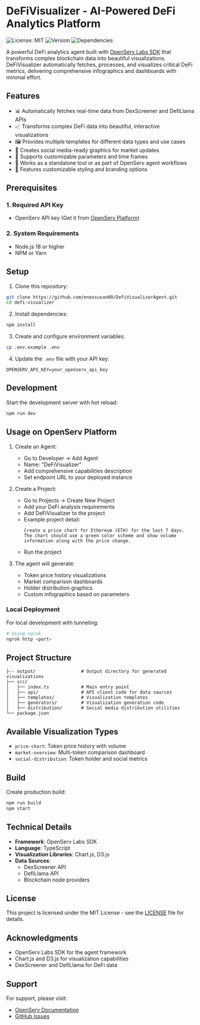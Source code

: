# DeFiVisualizer - AI-Powered DeFi Analytics Platform

![License: MIT](https://img.shields.io/badge/License-MIT-yellow.svg)
![Version](https://img.shields.io/badge/version-1.0.0-blue)
![Dependencies](https://img.shields.io/badge/dependencies-up%20to%20date-brightgreen)

A powerful DeFi analytics agent built with [OpenServ Labs SDK](https://github.com/openserv-labs/sdk) that transforms complex blockchain data into beautiful visualizations. DeFiVisualizer automatically fetches, processes, and visualizes critical DeFi metrics, delivering comprehensive infographics and dashboards with minimal effort.

## Features

- 📊 Automatically fetches real-time data from DexScreener and DefiLlama APIs
- 📈 Transforms complex DeFi data into beautiful, interactive visualizations
- 🖼️ Provides multiple templates for different data types and use cases
- 📱 Creates social media-ready graphics for market updates
- 🔄 Supports customizable parameters and time frames
- 🤖 Works as a standalone tool or as part of OpenServ agent workflows
- 🎨 Features customizable styling and branding options

## Prerequisites

### 1. Required API Key
- OpenServ API key (Get it from [OpenServ Platform](https://platform.openserv.ai))

### 2. System Requirements
- Node.js 18 or higher
- NPM or Yarn

## Setup

1. Clone this repository:
```bash
git clone https://github.com/enessusan00/DefiVisualizerAgent.git
cd defi-visualizer
```

2. Install dependencies:
```bash
npm install
```

3. Create and configure environment variables:
```bash
cp .env.example .env
```

4. Update the `.env` file with your API key:
```env
OPENSERV_API_KEY=your_openserv_api_key
```

## Development

Start the development server with hot reload:
```bash
npm run dev
```

## Usage on OpenServ Platform

1. Create an Agent:
   - Go to Developer -> Add Agent
   - Name: "DeFiVisualizer"
   - Add comprehensive capabilities description
   - Set endpoint URL to your deployed instance

2. Create a Project:
   - Go to Projects -> Create New Project
   - Add your DeFi analysis requirements
   - Add DeFiVisualizer to the project
   - Example project detail:
      ```
      Create a price chart for Ethereum (ETH) for the last 7 days. The chart should use a green color scheme and show volume information along with the price change.
      ```
   - Run the project

3. The agent will generate:
   - Token price history visualizations
   - Market comparison dashboards
   - Holder distribution graphics
   - Custom infographics based on parameters


### Local Deployment

For local development with tunneling:
```bash
# Using ngrok
ngrok http <port>
```

## Project Structure

```
├-- output/                 # Output directory for generated visualizations
├── src/
│   ├── index.ts            # Main entry point
│   ├── api/                # API client code for data sources
│   ├── templates/          # Visualization templates
│   ├── generators/         # Visualization generation code  
│   ├── distribution/       # Social media distribution utilities
└── package.json
```

## Available Visualization Types

- `price-chart`: Token price history with volume
- `market-overview`: Multi-token comparison dashboard
- `social-distribution`: Token holder and social metrics

## Build

Create production build:
```bash
npm run build
npm start
```

## Technical Details

- **Framework**: OpenServ Labs SDK
- **Language**: TypeScript
- **Visualization Libraries**: Chart.js, D3.js
- **Data Sources**:
  - DexScreener API
  - DefiLlama API
  - Blockchain node providers
## License

This project is licensed under the MIT License - see the [LICENSE](LICENSE) file for details.

## Acknowledgments

- OpenServ Labs SDK for the agent framework
- Chart.js and D3.js for visualization capabilities
- DexScreener and DefiLlama for DeFi data

## Support

For support, please visit:
- [OpenServ Documentation](https://docs.openserv.ai)
- [GitHub Issues](https://github.com/yourusername/defi-visualizer/issues)
